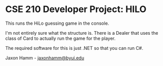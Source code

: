 # CSE 210 Developer Project: HILO
This runs the HiLo guessing game in the console.

I'm not entirely sure what the structure is. There is a Dealer that uses the class of Card
to actually run the game for the player.

The required software for this is just .NET so that you can run C#.

Jaxon Hamm - jaxonhamm@byui.edu